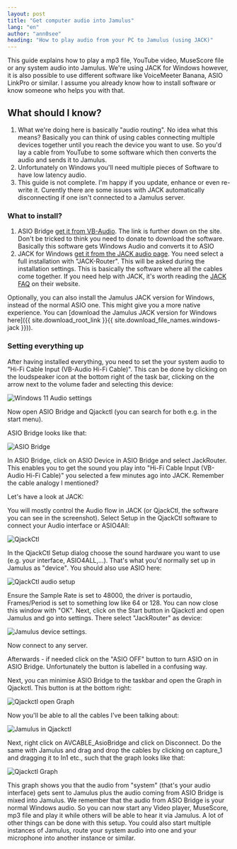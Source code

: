 ```yaml
---
layout: post
title: "Get computer audio into Jamulus"
lang: "en"
author: "ann0see"
heading: "How to play audio from your PC to Jamulus (using JACK)"
---
```


This guide explains how to play a mp3 file, YouTube video, MuseScore file or any system audio into Jamulus. We're using JACK for Windows however, it is also possible to use different software like VoiceMeeter Banana, ASIO LinkPro or similar. I assume you already know how to install software or know someone who helps you with that.

<!--more-->
## What should I know?
1. What we're doing here is basically "audio routing". No idea what this means? Basically you can think of using cables connecting multiple devices together until you reach the device you want to use. So you'd lay a cable from YouTube to some software which then converts the audio and sends it to Jamulus.
2. Unfortunately on Windows you'll need multiple pieces of Software to have low latency audio.
3. This guide is not complete. I'm happy if you update, enhance or even re-write it. Curently there are some issues with JACK automatically disconnecting if one isn't connected to a Jamulus server.

### What to install?
1. ASIO Bridge [get it from VB-Audio](https://vb-audio.com/Cable/). The link is further down on the site. Don't be tricked to think you need to donate to download the software. Basically this software gets Windows Audio and converts it to ASIO
2. JACK for Windows [get it from the JACK audio page](https://jackaudio.org/downloads/). You need select a full installation with "JACK-Router". This will be asked during the installation settings. This is basically the software where all the cables come together. If you need help with JACK, it's worth reading the [JACK FAQ](https://jackaudio.org/faq/jack_on_windows.html) on their website.

Optionally, you can also install the Jamulus JACK version for Windows, instead of the normal ASIO one. This might give you a more native experience. You can [download the Jamulus JACK version for Windows here]({{ site.download_root_link }}{{ site.download_file_names.windows-jack }})).

### Setting everything up
After having installed everything, you need to set the your system audio to "Hi-Fi Cable Input (VB-Audio Hi-Fi Cable)". This can be done by clicking on the loudspeaker icon at the bottom right of the task bar, clicking on the arrow next to the volume fader and selecting this device:

![Windows 11 Audio settings](https://user-images.githubusercontent.com/20726856/151227279-87337325-e672-4475-bef8-e78ab3cd2441.png)

Now open ASIO Bridge and Qjackctl (you can search for both e.g. in the start menu).

ASIO Bridge looks like that:

![ASIO Bridge](https://user-images.githubusercontent.com/20726856/151228307-b3d76309-b5be-4a7d-8040-3c430a822f4d.png)

In ASIO Bridge, click on ASIO Device in ASIO Bridge and select JackRouter. This enables you to get the sound you play into "Hi-Fi Cable Input (VB-Audio Hi-Fi Cable)" you selected a few minutes ago into JACK. Remember the cable analogy I mentioned?

Let's have a look at JACK:

You will mostly control the Audio flow in JACK (or QjackCtl, the software you can see in the screenshot). Select Setup in the QjackCtl software to connect your Audio interface or ASIO4All:

![QjackCtl](https://user-images.githubusercontent.com/20726856/151229013-76b8e4a8-65bd-4e79-97af-8f31c473c496.png)

In the QjackCtl Setup dialog choose the sound hardware you want to use (e.g. your interface, ASIO4ALL,...). That's what you'd normally set up in Jamulus as "device". You should also use ASIO here:

![QjackCtl audio setup](https://user-images.githubusercontent.com/20726856/151229690-55f02313-7dde-4950-9f66-b78e5704ed82.png)

Ensure the Sample Rate is set to 48000, the driver is portaudio, Frames/Period is set to something low like 64 or 128. You can now close this window with "OK". Next, click on the Start button in Qjackctl and open Jamulus and go into settings. There select "JackRouter" as device:

![Jamulus device settings](https://user-images.githubusercontent.com/20726856/151231033-615dcc9a-5f30-4d0a-b64a-c538d46a387a.png).

Now connect to any server.

Afterwards - if needed click on the "ASIO OFF" button to turn ASIO on in ASIO Bridge. Unfortunately the button is labelled in a confusing way.

Next, you can minimise ASIO Bridge to the taskbar and open the Graph in Qjackctl. This button is at the bottom right:

![Qjackctl open Graph](https://user-images.githubusercontent.com/20726856/151230466-2e6cb323-1639-4911-acea-f9374b0a60f9.png)

Now you'll be able to all the cables I've been talking about:

![Jamulus in Qjackctl](https://user-images.githubusercontent.com/20726856/151231206-3bede3ca-131c-4ec9-a8ae-08bc519e412c.png)

Next, right click on AVCABLE_AsioBridge and click on Disconnect. Do the same with Jamulus and drag and drop the cables by clicking on capture_1 and dragging it to In1 etc., such that the graph looks like that:

![Qjackctl Graph](https://user-images.githubusercontent.com/20726856/151233403-0a749152-54bc-411b-8f30-d20480de44f8.png)

This graph shows you that the audio from "system" (that's your audio interface) gets sent to Jamulus plus the audio coming from ASIO Bridge is mixed into Jamulus. We remember that the audio from ASIO Bridge is your normal Windows audio. So you can now start any Video player, MuseScore, mp3 file and play it while others will be able to hear it via Jamulus. A lot of other things can be done with this setup. You could also start multiple instances of Jamulus, route your system audio into one and your microphone into another instance or similar. 

